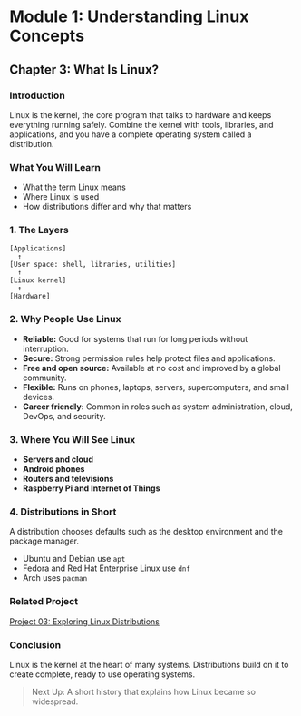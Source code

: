 # Module 1: Understanding Linux Concepts
## Chapter 3: What Is Linux?

### Introduction

Linux is the kernel, the core program that talks to hardware and keeps everything running safely. Combine the kernel with tools, libraries, and applications, and you have a complete operating system called a distribution.

### What You Will Learn

- What the term Linux means
- Where Linux is used
- How distributions differ and why that matters

### 1. The Layers

```
[Applications]
  ↑
[User space: shell, libraries, utilities]
  ↑
[Linux kernel]
  ↑
[Hardware]
```

### 2. Why People Use Linux

- **Reliable:** Good for systems that run for long periods without interruption.
- **Secure:** Strong permission rules help protect files and applications.
- **Free and open source:** Available at no cost and improved by a global community.
- **Flexible:** Runs on phones, laptops, servers, supercomputers, and small devices.
- **Career friendly:** Common in roles such as system administration, cloud, DevOps, and security.

### 3. Where You Will See Linux

- **Servers and cloud**
- **Android phones**
- **Routers and televisions**
- **Raspberry Pi and Internet of Things**

### 4. Distributions in Short

A distribution chooses defaults such as the desktop environment and the package manager.

- Ubuntu and Debian use `apt`
- Fedora and Red Hat Enterprise Linux use `dnf`
- Arch uses `pacman`

### Related Project

[Project 03: Exploring Linux Distributions](../Projects/03-exploring-linux-distributions.md)

### Conclusion

Linux is the kernel at the heart of many systems. Distributions build on it to create complete, ready to use operating systems.

> Next Up: A short history that explains how Linux became so widespread.